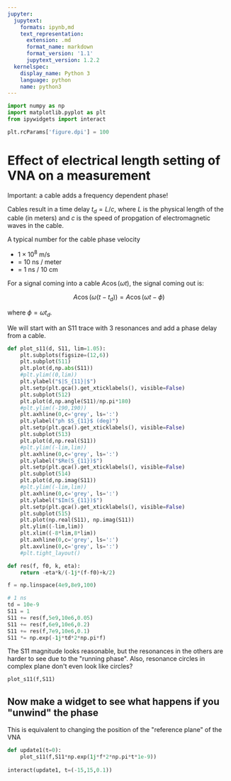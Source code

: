 ```yaml
---
jupyter:
  jupytext:
    formats: ipynb,md
    text_representation:
      extension: .md
      format_name: markdown
      format_version: '1.1'
      jupytext_version: 1.2.2
  kernelspec:
    display_name: Python 3
    language: python
    name: python3
---
```


```python
import numpy as np
import matplotlib.pyplot as plt
from ipywidgets import interact
```

```python
plt.rcParams['figure.dpi'] = 100
```

# Effect of electrical length setting of VNA on a measurement

Important: a cable adds a frequency dependent phase!

Cables result in a time delay $t_d = L / c$, where $L$ is the physical length of the cable (in meters) and $c$ is the speed of propgation of electromagnetic waves in the cable. 

A typical number for the cable phase velocity
* $1\times 10^8$ m/s
* = 10 ns /  meter 
* = 1 ns / 10 cm

For a signal coming into a cable $A \cos(\omega t)$, the signal coming out is:

$$
A \cos(\omega(t-t_d)) = A \cos (\omega t - \phi)
$$

where $\phi = \omega t_d$. 

We will start with an S11 trace with 3 resonances and add a phase delay from a cable. 

```python hide_input=true
def plot_s11(d, S11, lim=1.05):
    plt.subplots(figsize=(12,6))
    plt.subplot(511)
    plt.plot(d,np.abs(S11))
    #plt.ylim((0,lim))
    plt.ylabel("$|S_{11}|$")
    plt.setp(plt.gca().get_xticklabels(), visible=False)
    plt.subplot(512)
    plt.plot(d,np.angle(S11)/np.pi*180)
    #plt.ylim((-190,190))
    plt.axhline(0,c='grey', ls=':')
    plt.ylabel("ph $S_{11}$ (deg)")
    plt.setp(plt.gca().get_xticklabels(), visible=False)
    plt.subplot(513)
    plt.plot(d,np.real(S11))
    #plt.ylim((-lim,lim))
    plt.axhline(0,c='grey', ls=':')
    plt.ylabel("$Re(S_{11})$")
    plt.setp(plt.gca().get_xticklabels(), visible=False)
    plt.subplot(514)
    plt.plot(d,np.imag(S11))
    #plt.ylim((-lim,lim))
    plt.axhline(0,c='grey', ls=':')
    plt.ylabel("$Im(S_{11})$")
    plt.setp(plt.gca().get_xticklabels(), visible=False)
    plt.subplot(515)
    plt.plot(np.real(S11), np.imag(S11))
    plt.ylim((-lim,lim))
    plt.xlim((-8*lim,8*lim))
    plt.axhline(0,c='grey', ls=':')
    plt.axvline(0,c='grey', ls=':')
    #plt.tight_layout()
```

```python hide_input=false
def res(f, f0, k, eta):
    return -eta*k/(-1j*(f-f0)+k/2)

f = np.linspace(4e9,8e9,100)

# 1 ns 
td = 10e-9
S11 = 1
S11 += res(f,5e9,10e6,0.05)
S11 += res(f,6e9,10e6,0.2)
S11 += res(f,7e9,10e6,0.1)
S11 *= np.exp(-1j*td*2*np.pi*f)
```

The S11 magnitude looks reasonable, but the resonances in the others are harder to see due to the "running phase". Also, resonance circles in  complex plane don't even look like circles? 

```python
plot_s11(f,S11)
```

## Now make a widget to see what happens if you "unwind" the phase

This is equivalent to changing the position of the "reference plane" of the VNA

```python
def update1(t=0):
    plot_s11(f,S11*np.exp(1j*f*2*np.pi*t*1e-9))
    
interact(update1, t=(-15,15,0.1))
```

```python

```

```python

```
